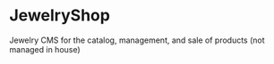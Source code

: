 # JewelryShop

Jewelry CMS for the catalog, management, and sale of products (not managed in house)
